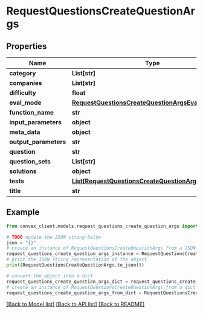 # RequestQuestionsCreateQuestionArgs


## Properties

Name | Type | Description | Notes
------------ | ------------- | ------------- | -------------
**category** | **List[str]** |  | 
**companies** | **List[str]** |  | 
**difficulty** | **float** |  | 
**eval_mode** | [**RequestQuestionsCreateQuestionArgsEvalMode**](RequestQuestionsCreateQuestionArgsEvalMode.md) |  | 
**function_name** | **str** |  | 
**input_parameters** | **object** |  | 
**meta_data** | **object** |  | [optional] 
**output_parameters** | **str** |  | 
**question** | **str** |  | 
**question_sets** | **List[str]** |  | 
**solutions** | **object** |  | 
**tests** | [**List[RequestQuestionsCreateQuestionArgsTestsInner]**](RequestQuestionsCreateQuestionArgsTestsInner.md) |  | 
**title** | **str** |  | 

## Example

```python
from convex_client.models.request_questions_create_question_args import RequestQuestionsCreateQuestionArgs

# TODO update the JSON string below
json = "{}"
# create an instance of RequestQuestionsCreateQuestionArgs from a JSON string
request_questions_create_question_args_instance = RequestQuestionsCreateQuestionArgs.from_json(json)
# print the JSON string representation of the object
print(RequestQuestionsCreateQuestionArgs.to_json())

# convert the object into a dict
request_questions_create_question_args_dict = request_questions_create_question_args_instance.to_dict()
# create an instance of RequestQuestionsCreateQuestionArgs from a dict
request_questions_create_question_args_from_dict = RequestQuestionsCreateQuestionArgs.from_dict(request_questions_create_question_args_dict)
```
[[Back to Model list]](../README.md#documentation-for-models) [[Back to API list]](../README.md#documentation-for-api-endpoints) [[Back to README]](../README.md)


